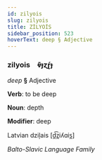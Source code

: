 ```yaml
---
id: zilyois
slug: zilyois
title: ZİLYOİS
sidebar_position: 523
hoverText: deep § Adjective
---
```


### zilyois&emsp;<span kind="abugida">ⱴ͊ɟɀɽ́ɟ</span>

*deep* **§** Adjective

**Verb**: to be deep

**Noun**: depth

**Modifier**: deep

Latvian dziļais [d̪͡z̪iʎɑis̪]

*Balto-Slavic Language Family*